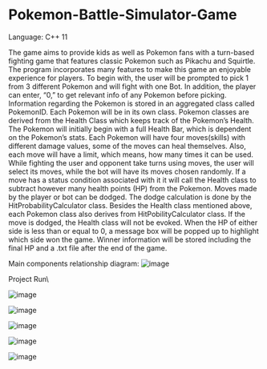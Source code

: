 # Pokemon-Battle-Simulator-Game

Language: C++ 11

The game aims to provide kids as well as Pokemon fans with a turn-based fighting game that features classic Pokemon such as Pikachu and Squirtle. The program incorporates many features to make this game an enjoyable experience for players. To begin with, the user will be prompted to pick 1 from 3 different Pokemon and will fight with one Bot. In addition, the player can enter, “0,” to get relevant info of any Pokemon before picking. Information regarding the Pokemon is stored in an aggregated class called PokemonID. Each Pokemon will be in its own class. Pokemon classes are derived from the Health Class which keeps track of the Pokemon’s Health. The Pokemon will initially begin with a full Health Bar, which is dependent on the Pokemon’s stats. Each Pokemon will have four moves(skills) with different damage values, some of the moves can heal themselves. Also, each move will have a limit, which means, how many times it can be used. While fighting the user and opponent take turns using moves, the user will select its moves, while the bot will have its moves chosen randomly. If a move has a status condition associated with it it will call the Health class to subtract however many health points (HP) from the Pokemon. Moves made by the player or bot can be dodged. The dodge calculation is done by the HitProbabilityCalculator class. Besides the Health class mentioned above, each Pokemon class also derives from HitPobilityCalculator class. If the move is dodged, the Health class will not be evoked. When the HP of either side is less than or equal to 0, a message box will be popped up to highlight which side won the game. Winner information will be stored including the final HP and a .txt file after the end of the game.


Main components relationship diagram:
![image](https://user-images.githubusercontent.com/50966363/114493165-085d9200-9be8-11eb-9eb9-8708ce201f41.png)

Project Run\

![image](https://user-images.githubusercontent.com/50966363/114493437-92a5f600-9be8-11eb-8530-9c45ad2dfc6e.png)

![image](https://user-images.githubusercontent.com/50966363/114493503-a9e4e380-9be8-11eb-9de4-7ad1c5cbbcae.png)

![image](https://user-images.githubusercontent.com/50966363/114493519-b2d5b500-9be8-11eb-979b-ed1a6e755a5f.png)

![image](https://user-images.githubusercontent.com/50966363/114493557-c3862b00-9be8-11eb-9bf4-f22352230f50.png)

![image](https://user-images.githubusercontent.com/50966363/114493574-ca14a280-9be8-11eb-99f9-76de160fd3f4.png)

